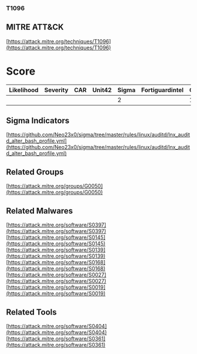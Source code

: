 
### T1096
## MITRE ATT&CK
[https://attack.mitre.org/techniques/T1096](https://attack.mitre.org/techniques/T1096)

# Score

| Likelihood | Severity | CAR | Unit42 | Sigma | Fortiguardintel | Groups | Malwares | Tools |
| ---------- | -------- | --- | ------ | ----- | --------------- | ---  | --- | --- |
 |   |   |   |   | 2 |   | 1 | 6 | 2 |



## Sigma Indicators

[https://github.com/Neo23x0/sigma/tree/master/rules/linux/auditd/lnx_auditd_alter_bash_profile.yml](https://github.com/Neo23x0/sigma/tree/master/rules/linux/auditd/lnx_auditd_alter_bash_profile.yml)
[]()


## Related Groups

[https://attack.mitre.org/groups/G0050](https://attack.mitre.org/groups/G0050)
[]()


## Related Malwares

[https://attack.mitre.org/software/S0397](https://attack.mitre.org/software/S0397)
[https://attack.mitre.org/software/S0145](https://attack.mitre.org/software/S0145)
[https://attack.mitre.org/software/S0139](https://attack.mitre.org/software/S0139)
[https://attack.mitre.org/software/S0168](https://attack.mitre.org/software/S0168)
[https://attack.mitre.org/software/S0027](https://attack.mitre.org/software/S0027)
[https://attack.mitre.org/software/S0019](https://attack.mitre.org/software/S0019)
[]()


## Related Tools

[https://attack.mitre.org/software/S0404](https://attack.mitre.org/software/S0404)
[https://attack.mitre.org/software/S0361](https://attack.mitre.org/software/S0361)
[]()
